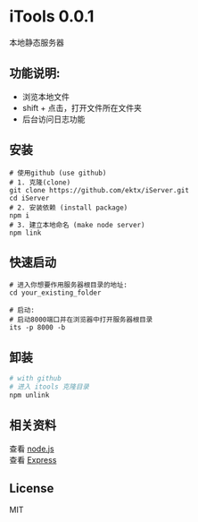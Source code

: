 # iTools 0.0.1  

本地静态服务器

## 功能说明:      

- 浏览本地文件
- shift + 点击，打开文件所在文件夹
- 后台访问日志功能


## 安装

```Shell
# 使用github (use github)
# 1. 克隆(clone)
git clone https://github.com/ektx/iServer.git
cd iServer
# 2. 安装依赖 (install package)
npm i
# 3. 建立本地命名 (make node server)
npm link
```


## 快速启动

```Shell
# 进入你想要作用服务器根目录的地址:
cd your_existing_folder

# 启动:
# 启动8000端口并在浏览器中打开服务器根目录
its -p 8000 -b
```

## 卸装
```sh
# with github
# 进入 itools 克隆目录
npm unlink
```


## 相关资料  

查看 [node.js](https://nodejs.org/)  
查看 [Express](http://expressjs.com/)  


## License

MIT

